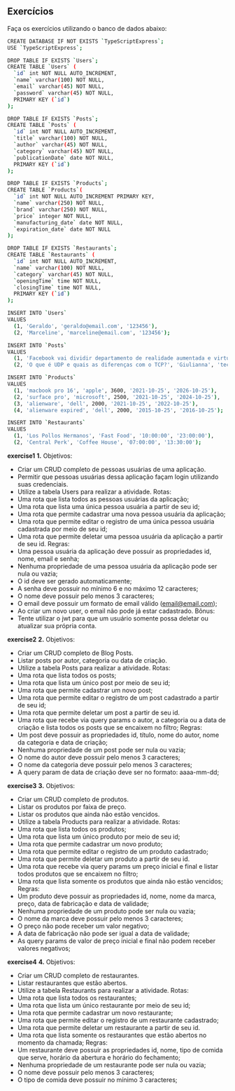 ## Exercícios

Faça os exercícios utilizando o banco de dados abaixo:
```sh
CREATE DATABASE IF NOT EXISTS `TypeScriptExpress`;
USE `TypeScriptExpress`;

DROP TABLE IF EXISTS `Users`;
CREATE TABLE `Users` (
  `id` int NOT NULL AUTO_INCREMENT,
  `name` varchar(100) NOT NULL,
  `email` varchar(45) NOT NULL,
  `password` varchar(45) NOT NULL,
  PRIMARY KEY (`id`)
);

DROP TABLE IF EXISTS `Posts`;
CREATE TABLE `Posts` (
  `id` int NOT NULL AUTO_INCREMENT,
  `title` varchar(100) NOT NULL,
  `author` varchar(45) NOT NULL,
  `category` varchar(45) NOT NULL,
  `publicationDate` date NOT NULL,
  PRIMARY KEY (`id`)
);

DROP TABLE IF EXISTS `Products`;
CREATE TABLE `Products`(
  `id` int NOT NULL AUTO_INCREMENT PRIMARY KEY,
  `name` varchar(250) NOT NULL,
  `brand` varchar(250) NOT NULL,
  `price` integer NOT NULL,
  `manufacturing_date` date NOT NULL,
  `expiration_date` date NOT NULL
);

DROP TABLE IF EXISTS `Restaurants`;
CREATE TABLE `Restaurants` (
  `id` int NOT NULL AUTO_INCREMENT,
  `name` varchar(100) NOT NULL,
  `category` varchar(45) NOT NULL,
  `openingTime` time NOT NULL,
  `closingTime` time NOT NULL,
  PRIMARY KEY (`id`)
);

INSERT INTO `Users`
VALUES
  (1, 'Geraldo', 'geraldo@email.com', '123456'),
  (2, 'Marceline', 'marceline@email.com', '123456');

INSERT INTO `Posts`
VALUES
  (1, 'Facebook vai dividir departamento de realidade aumentada e virtual', 'Renan', 'tecnologia', '2021-10-26'),
  (2, 'O que é UDP e quais as diferenças com o TCP?', 'Giulianna', 'tecnologia', '2021-10-26');

INSERT INTO `Products`
VALUES
  (1, 'macbook pro 16', 'apple', 3600, '2021-10-25', '2026-10-25'),
  (2, 'surface pro', 'microsoft', 2500, '2021-10-25', '2024-10-25'),
  (3, 'alienware', 'dell', 2000, '2021-10-25', '2022-10-25'),
  (4, 'alienware expired', 'dell', 2000, '2015-10-25', '2016-10-25');

INSERT INTO `Restaurants`
VALUES
  (1, 'Los Pollos Hermanos', 'Fast Food', '10:00:00', '23:00:00'),
  (2, 'Central Perk', 'Coffee House', '07:00:00', '13:30:00');
```

**exercise1**
**1.**
Objetivos:
* Criar um CRUD completo de pessoas usuárias de uma aplicação.
* Permitir que pessoas usuárias dessa aplicação façam login utilizando suas credenciais.
* Utilize a tabela Users para realizar a atividade.
Rotas:
* Uma rota que lista todos as pessoas usuárias da aplicação;
* Uma rota que lista uma única pessoa usuária a partir de seu id;
* Uma rota que permite cadastrar uma nova pessoa usuária da aplicação;
* Uma rota que permite editar o registro de uma única pessoa usuária cadastrada por meio de seu id;
* Uma rota que permite deletar uma pessoa usuária da aplicação a partir de seu id.
Regras:
* Uma pessoa usuária da aplicação deve possuir as propriedades id, nome, email e senha;
* Nenhuma propriedade de uma pessoa usuária da aplicação pode ser nula ou vazia;
* O id deve ser gerado automaticamente;
* A senha deve possuir no mínimo 6 e no máximo 12 caracteres;
* O nome deve possuir pelo menos 3 caracteres;
* O email deve possuir um formato de email válido (email@email.com);
* Ao criar um novo user, o email não pode já estar cadastrado.
Bônus:
* Tente utilizar o jwt para que um usuário somente possa deletar ou atualizar sua própria conta.

**exercise2**
**2.**
Objetivos:
* Criar um CRUD completo de Blog Posts.
* Listar posts por autor, categoria ou data de criação.
* Utilize a tabela Posts para realizar a atividade.
Rotas:
* Uma rota que lista todos os posts;
* Uma rota que lista um único post por meio de seu id;
* Uma rota que permite cadastrar um novo post;
* Uma rota que permite editar o registro de um post cadastrado a partir de seu id;
* Uma rota que permite deletar um post a partir de seu id.
* Uma rota que recebe via query params o autor, a categoria ou a data de criação e lista todos os posts que se encaixem no filtro;
Regras:
* Um post deve possuir as propriedades id, título, nome do autor, nome da categoria e data de criação;
* Nenhuma propriedade de um post pode ser nula ou vazia;
* O nome do autor deve possuir pelo menos 3 caracteres;
* O nome da categoria deve possuir pelo menos 3 caracteres;
* A query param de data de criação deve ser no formato: aaaa-mm-dd;

**exercise3**
**3.**
Objetivos:
* Criar um CRUD completo de produtos.
* Listar os produtos por faixa de preço.
* Listar os produtos que ainda não estão vencidos.
* Utilize a tabela Products para realizar a atividade.
Rotas:
* Uma rota que lista todos os produtos;
* Uma rota que lista um único produto por meio de seu id;
* Uma rota que permite cadastrar um novo produto;
* Uma rota que permite editar o registro de um produto cadastrado;
* Uma rota que permite deletar um produto a partir de seu id.
* Uma rota que recebe via query params um preço inicial e final e listar todos produtos que se encaixem no filtro;
* Uma rota que lista somente os produtos que ainda não estão vencidos;
Regras:
* Um produto deve possuir as propriedades id, nome, nome da marca, preço, data de fabricação e data de validade;
* Nenhuma propriedade de um produto pode ser nula ou vazia;
* O nome da marca deve possuir pelo menos 3 caracteres;
* O preço não pode receber um valor negativo;
* A data de fabricação não pode ser igual a data de validade;
* As query params de valor de preço inicial e final não podem receber valores negativos;

**exercise4**
**4.**
Objetivos:
* Criar um CRUD completo de restaurantes.
* Listar restaurantes que estão abertos.
* Utilize a tabela Restaurants para realizar a atividade.
Rotas:
* Uma rota que lista todos os restaurantes;
* Uma rota que lista um único restaurante por meio de seu id;
* Uma rota que permite cadastrar um novo restaurante;
* Uma rota que permite editar o registro de um restaurante cadastrado;
* Uma rota que permite deletar um restaurante a partir de seu id.
* Uma rota que lista somente os restaurantes que estão abertos no momento da chamada;
Regras:
* Um restaurante deve possuir as propriedades id, nome, tipo de comida que serve, horário da abertura e horário do fechamento;
* Nenhuma propriedade de um restaurante pode ser nula ou vazia;
* O nome deve possuir pelo menos 3 caracteres;
* O tipo de comida deve possuir no mínimo 3 caracteres;